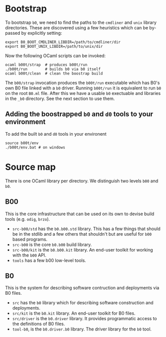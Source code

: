 # Bootstrap

To bootstrap `b0`, we need to find the paths to the `cmdliner` and
`unix` library directories. These are discovered using a few heuristics 
which can be by-passed by explicitly setting:

```
export B0_BOOT_CMDLINER_LIBDIR=/path/to/cmdliner/dir
export B0_BOOT_UNIX_LIBDIR=/path/to/unix/dir
```

Now the following OCaml scripts can be invoked:

```
ocaml b00t/strap  # produces b00t/run
./b00t/run        # builds b0 via b0 itself
ocaml b00t/clean  # clean the boostrap build
```

The `b00/strap` invocation produces the `b00t/run` executable which
has B0's own B0 file linked with a `b0` driver. Running `b00t/run` it
is equivalent to run `b0` on the root `B0.ml` file. After this we have
a usable `b0` exectuable and libraries in the `_b0` directory.  See
the next section to use them.

## Adding the boostrapped `b0` and `d0` tools to your environment

To add the built `b0` and `d0` tools in your environent

```
source b00t/env
./b00t/env.bat # on windows
```

# Source map

There is one OCaml library per directory. We distinguish two levels
`b00` and `b0`.

## B00

This is the core infrastructure that can be used on its own to devise
build tools (e.g. `odig`, `brzo`).

* `src-b00/std` has the `b0.b00.std` library. This has a few things that 
  should be in the stdlib and a few others that shouldn't but are useful 
  for `b00` based programs.
* `src-b00` is the core `b0.b00` build library.
* `src-b00/kit` is the `b0.b00.kit` library. An end-user toolkit for working
   with the `b00` API.
* `tools` has a few b00 low-level tools. 

## B0 

This is the system for describing software contruction and deployments
via B0 files.

* `src` has the `b0` library which for describing software construction 
  and deployments.
* `src/kit` is the `b0.kit` library. An end-user toolkit for B0 files. 
* `src/driver` is the `b0.driver` library. It provides programmatic
  access to the definitions of B0 files.
* `tool-b0`, is the `b0.driver.b0` library. The driver library
  for the `b0` tool.





